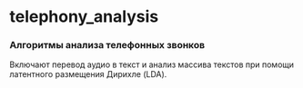 # telephony_analysis

### Алгоритмы анализа телефонных звонков

Включают перевод аудио в текст и анализ массива текстов при помощи латентного размещения Дирихле (LDA).
